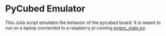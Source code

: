 # PyCubed Emulator
This Julia script emulates the behavior of the pycubed board. It is meant to run on a laptop connected to a raspberry pi running [pygnc_main.py](../flight/pygnc_main.py).
